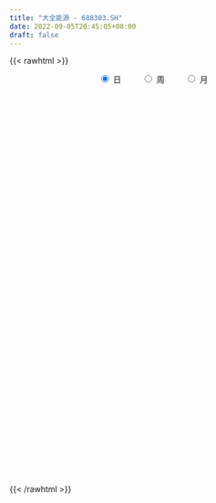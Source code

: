 ```yaml
---
title: "大全能源 - 688303.SH"
date: 2022-09-05T20:45:05+08:00
draft: false
---
```

{{< rawhtml >}}
    <div style="text-align: center">
        <label style="padding: 1rem;"><input style="margin-right: .5rem" type="radio" name="period" value="D" checked onclick="period_change(this)">日</label>
        <label style="padding: 1rem;"><input style="margin-right: .5rem" type="radio" name="period" value="W" onclick="period_change(this)">周</label>
        <label style="padding: 1rem;"><input style="margin-right: .5rem" type="radio" name="period" value="M" onclick="period_change(this)">月</label>
    </div>
    <div id="chart" style="height: 700px;"></div> 
    <script type="text/javascript">
        const D_v = [1233876.8500000001,580111.67,496156.89,454054.2,334538.18,319127.43,334582.4,240138.36,220957.95,314309.05,260537.15,163545.38,194293.21,157173.95,191344.33,155492.87,104292.23,98589.04,119916.39,96367.98,148190.72,133259.01,145363.28,295602.66,233862.26,170496.64,222671.45,274115.37,170274.02,260280.2,153426.99,163773.63,168422.23,94487.28,127895.17,104157.22,164028.91,173543.62,134329.68,136524.44,182425.38,94115.54,77648.89,131744.59,134694.77,105453.3,46127.15,70153.3,75792.44,67352.12,47195.09,102663.08,117007.62,89442.97,82167.54,86569.85,124125.29,163480.65,88602.77,73633.6,114075.92,86879.87,95119.64,114647.6,262179.36,190527.33,179572.04,167501.59,126628.47,159603.73,66542.76,94407.38,75635.46,72312.07,70536.91,80431.0,55346.16,93217.61,66474.17,83893.69,115654.24,93259.76,114753.14,126099.49,80095.32,78905.26,73470.52,78398.75,43031.15,141170.1,57542.33,57614.8,71597.71,71130.36,197974.27,105013.23,65529.43,48603.05,33905.23,60633.17,45888.43,53695.92,31299.96,34863.49,73646.03,87211.65,39432.69,42630.2,30645.73,91971.23,43841.89,33525.81,29614.8,29855.4,32590.81,36203.57,40743.73,27518.73,26495.33,30472.15,25592.35,23851.62,37801.25,57485.0,91209.43,125217.33,74007.07,50569.73,56131.52,58798.82,41361.28,31198.62,52895.01,43801.49,32118.89,28844.59,28211.05,58170.11,30104.65,34037.14,102091.19,116992.92,120966.2,75633.83,79248.81,200477.46,109930.51,72983.82,55676.98,64082.27,82336.22,75392.27,116345.84,76681.72,70612.63,50603.11,70287.65,65939.17,33632.49,43824.72,32814.81,33653.32,39235.04,66614.02,43955.34,42318.64,44038.78,37297.02,35596.25,31087.39,21730.29,26890.31,32233.74,35170.85,22855.38,45862.5,40370.71,38133.1,24625.1,45174.42,43315.73,121591.13,94759.98,102864.05,103609.86,74664.48,78560.55,64839.94,62063.97,29674.93,44720.39,73202.74,71502.2,47672.67,43155.77,64112.09,37221.39,157117.55,126262.04,96869.88,87198.68,59055.81,54055.06,55162.77,47511.6,89186.93,65355.19,105862.65,148967.11,184722.87,117489.27,101984.62,133018.0,143814.2,122112.67,120121.26,97614.5,107890.57,149311.43,211271.79,149288.67,144386.58,189619.51,169595.19,156929.09,167138.07,209777.28,156383.55,235761.1,244514.65,169648.14,156020.54,123303.69,155469.71,125802.17,100382.9,107970.51,124914.17,112651.04,72507.74,70117.4,66704.22,107131.83,235330.8,118116.53,105569.08,100905.25,85512.53,103530.8,136136.51,144648.3,131179.63,130186.79,109171.32,169563.59,128310.74,107582.36,94760.79,139500.98,127662.17,121092.72,104893.9,179954.61,169001.24,117736.59,99647.21,99755.03,113944.78,87537.61,62023.3,81140.34,49977.0,58746.73,74223.53]
const D_histogram = [0.0,0.0874301994,0.6811737437,0.7720771617,1.0033249887,1.1645390551,0.8087121031,0.6561649865,0.2444141626,0.4206629632,0.6202177727,0.6546652865,0.5555254171,0.3459540062,-0.0049609612,-0.1739807102,-0.4131027496,-0.6258891086,-0.6742941856,-0.7215312547,-0.6254311476,-0.6785894972,-0.4699697135,0.1436659136,0.7744458634,1.0984276459,1.7766897596,2.262155002,2.4915131328,1.8687317632,1.5781598002,1.0766763434,0.4751285731,0.1380657803,-0.3247457367,-0.5695093642,-0.6430542057,-1.0608959093,-1.3696330704,-1.3590213155,-1.6760314343,-1.7650501026,-1.7860798745,-1.5806328117,-1.4427037436,-1.3854974409,-1.2944883074,-1.2792009821,-1.0610097359,-0.9384511067,-0.7805633995,-0.5470411793,-0.1258596516,0.1148204382,0.3067065498,0.3551432457,0.1852374309,0.3407069002,0.3465734028,0.258850575,0.4049322111,0.3730797566,0.2560481609,0.2475326101,0.7070517885,0.9977129785,0.7751003972,0.3695925496,0.0945026841,-0.3399090974,-0.5194197891,-0.4890023545,-0.5253207921,-0.5295291898,-0.4407083378,-0.471452449,-0.4985083501,-0.3515812272,-0.3271439298,-0.2957769822,-0.2469969496,-0.2977869352,-0.4140260338,-0.6044554021,-0.609216379,-0.5514872671,-0.3816932158,-0.3736899603,-0.3677444912,-0.5297645891,-0.6271791123,-0.5601395132,-0.378859202,-0.2048139727,0.2062047636,0.4878288075,0.5442022025,0.5171004551,0.4959943215,0.3867246336,0.2085352893,0.1970397664,0.1516938916,0.072484574,-0.1356435288,-0.4127176739,-0.4948168643,-0.4913976256,-0.4717269381,-0.2267606391,-0.1049878924,-0.0384949455,-0.0081337087,-0.0109266485,-0.0394340824,-0.0901326978,-0.0331763252,-0.0316312313,-0.0405750436,0.0108385994,0.0865142318,0.0877169144,-0.030773713,-0.2652292456,-0.3463232794,-0.5789708216,-0.5350767125,-0.4957080363,-0.557112615,-0.4270259735,-0.3620900585,-0.2378216894,-0.1365822113,-0.1351828946,-0.1489016309,-0.0619093291,0.0448587491,0.1915078846,0.2541977104,0.288477567,0.4499149034,0.7409142531,0.939823926,0.9905868011,1.1382191867,1.3860119172,1.5540755311,1.5168626876,1.3360783498,1.1483191985,0.9704337053,0.9028529156,0.9933240887,1.0265192019,0.6974558005,0.3675944753,0.2751343738,0.1238179408,0.0440934595,-0.029437617,-0.1672790327,-0.2861294779,-0.4117213325,-0.7024950756,-0.7921399941,-0.7862307248,-0.6206685343,-0.5907706368,-0.5944329935,-0.6437486897,-0.6991194484,-0.7186896266,-0.8427066119,-0.8265703772,-0.8223826951,-0.7263882574,-0.5883530814,-0.3526432681,-0.1680973458,-0.0025748512,-0.0069802999,0.2339888865,0.3264948126,0.4084217581,0.6099567694,0.6543338458,0.6978597798,0.6578460661,0.4109926174,0.2647561705,0.2014105672,0.259251335,0.3715574316,0.3715065317,0.2740231306,0.3311930795,0.3239153232,0.6517722771,0.9195712552,0.9746867209,0.7752373811,0.6623220036,0.5021167602,0.3463283616,0.2153637514,0.2499224782,0.1695048961,0.249318914,0.540958912,0.701871766,0.8371827238,0.8000267728,0.8610273123,0.9432905188,0.8428799684,0.5183583742,0.3282985493,0.2342844542,0.0446820182,-0.2600899214,-0.4666778587,-0.6228069902,-0.6375117373,-0.59645027,-0.4631546249,-0.6315301964,-0.4873255201,-0.2832001916,0.0505353864,0.475977779,0.5360144081,0.4258323662,0.2763072363,0.1297528677,-0.1907092914,-0.3814923698,-0.450768325,-0.6294036553,-0.7324055084,-0.8466651294,-0.9294290233,-0.9719551427,-0.9031298232,-1.2351209295,-1.3705390459,-1.3055178964,-1.2391045427,-1.1214217792,-0.939479629,-0.9441901476,-0.9256458558,-0.8894737575,-0.6717286399,-0.5434281462,-0.2762894867,-0.0433557369,0.1330527237,0.1579058523,0.3286114162,0.4131963653,0.4792700454,0.483236458,0.4795129275,0.3239293262,0.1724778594,-0.0313787519,-0.1979734461,-0.3454304114,-0.3389960579,-0.3090605795,-0.3935334112,-0.4365381558,-0.3973335071,-0.3128565856]
const D_fast = [0.0,0.1092877493,0.8733247295,1.1572474379,1.6393265121,2.0916753422,1.938026416,1.949520546,1.5988732628,1.8802878042,2.2348970569,2.4330108923,2.4727523772,2.3496694679,1.9975142601,1.7849993336,1.4426016068,1.0733429706,0.8563643472,0.6287444645,0.5684867847,0.3456810608,0.436808416,1.0863605215,1.9107519373,2.5093406312,3.6317751848,4.6827791777,5.5350155917,5.379417163,5.4833851499,5.2510707791,4.768305152,4.4657588042,3.9217608531,3.5346198845,3.3003114916,2.6172458107,1.9661003819,1.636956808,0.9009388307,0.3706576367,-0.0968921038,-0.286603244,-0.5093501117,-0.7985181692,-1.0311311126,-1.3356440328,-1.3827052206,-1.4947593681,-1.5320125108,-1.4352505854,-1.0455339706,-0.7761487712,-0.5075860222,-0.3703635149,-0.493959972,-0.2533137777,-0.1608039243,-0.1838141084,0.0635005805,0.1249180652,0.0718985097,0.1252661115,0.7615482369,1.3016376715,1.2728001896,0.9596904793,0.7082262849,0.1888372291,-0.1205284099,-0.2123615639,-0.3800101996,-0.5166008947,-0.5379571272,-0.6865643506,-0.8382473393,-0.7792155232,-0.8365642083,-0.8791415062,-0.892110711,-1.0173474304,-1.2370930375,-1.5786362563,-1.735701328,-1.8158440328,-1.7414732855,-1.8268925201,-1.9128831738,-2.207344419,-2.4615537203,-2.5345489994,-2.4479834887,-2.3251417526,-1.8625718254,-1.4589905796,-1.266566634,-1.1643932676,-1.0615008209,-1.0740893504,-1.2001448723,-1.1623804537,-1.1698028556,-1.2308910296,-1.4729300146,-1.8531835782,-2.0589869847,-2.1784171524,-2.2766781994,-2.0884020601,-1.9928762865,-1.936007076,-1.9076792664,-1.9132038683,-1.9515698229,-2.0248016127,-1.9761393213,-1.9825020353,-2.0015896085,-1.9474663156,-1.8501621253,-1.8270302141,-1.9532142698,-2.2539771138,-2.4216519675,-2.799042215,-2.888917284,-2.9734756169,-3.1741583493,-3.1508282012,-3.1764148008,-3.1116018541,-3.0445079288,-3.0769043357,-3.1278484798,-3.0563335102,-2.9383507448,-2.7438246381,-2.6175853848,-2.5111861364,-2.2372700741,-1.7610421612,-1.3271765068,-1.0287669313,-0.5965797491,-0.0022840393,0.5542984573,0.8963012857,1.0495365355,1.1488571837,1.2135801169,1.371712556,1.7105147513,2.000339665,1.8456402137,1.6076775073,1.5840009993,1.4636390515,1.3949379351,1.3140474543,1.1343862804,0.9440034658,0.7154812781,0.249083766,-0.038596151,-0.229244563,-0.218849506,-0.3366442677,-0.4889148727,-0.6991677414,-0.9293183622,-1.1285609471,-1.4632545854,-1.6537609449,-1.8551689366,-1.9407715633,-1.9498246576,-1.8022756613,-1.6597540754,-1.4948752936,-1.5010258174,-1.2015594093,-1.02742978,-0.843397395,-0.4893731913,-0.2814126535,-0.0634217746,0.0610260283,-0.0830792661,-0.1631266704,-0.1761196319,-0.0534660304,0.1517294241,0.2445551571,0.2155775387,0.3555457575,0.429246832,0.9200468552,1.4177386471,1.716525793,1.7108857985,1.7635509219,1.7288748685,1.6596685603,1.582544888,1.6795842343,1.6415428762,1.7836866227,2.2105663486,2.5469471441,2.8915537828,3.0544045251,3.3306618926,3.6487477288,3.7590571705,3.5641251699,3.4561399823,3.4206970008,3.2422650694,2.8724706494,2.5492132474,2.2373823684,2.0632996869,1.9552485867,1.9727555757,1.646497455,1.6688707513,1.8021960318,2.1485654564,2.6930022938,2.8870425249,2.8833185746,2.8028702538,2.6887541021,2.3206146202,2.0344584493,1.8524904128,1.5165041687,1.2304009385,0.9044750352,0.5893538855,0.3038389803,0.146881844,-0.4938894946,-0.9719423725,-1.2333006971,-1.4766634791,-1.6393361604,-1.6922639174,-1.933021973,-2.145889145,-2.3320854862,-2.2822725285,-2.2898290713,-2.0917627836,-1.869667968,-1.6599963265,-1.5956667347,-1.3428083168,-1.1549242764,-0.9690330849,-0.8442575578,-0.7281028565,-0.8027041263,-0.9110361283,-1.1227374275,-1.3388254832,-1.5726400514,-1.6509547124,-1.6982843789,-1.8811405634,-2.0332798468,-2.0934085749,-2.0871457998]
const D_slow = [0.0,0.0218575499,0.1921509858,0.3851702762,0.6360015234,0.9271362872,1.1293143129,1.2933555595,1.3544591002,1.459624841,1.6146792842,1.7783456058,1.9172269601,2.0037154616,2.0024752213,1.9589800438,1.8557043564,1.6992320792,1.5306585328,1.3502757192,1.1939179323,1.024270558,0.9067781296,0.942694608,1.1363060738,1.4109129853,1.8550854252,2.4206241757,3.0435024589,3.5106853997,3.9052253498,4.1743944356,4.2931765789,4.327693024,4.2465065898,4.1041292487,3.9433656973,3.67814172,3.3357334524,2.9959781235,2.576970265,2.1357077393,1.6891877707,1.2940295677,0.9333536318,0.5869792716,0.2633571948,-0.0564430507,-0.3216954847,-0.5563082614,-0.7514491113,-0.8882094061,-0.919674319,-0.8909692095,-0.814292572,-0.7255067606,-0.6791974029,-0.5940206778,-0.5073773271,-0.4426646834,-0.3414316306,-0.2481616914,-0.1841496512,-0.1222664987,0.0544964485,0.3039246931,0.4976997924,0.5900979298,0.6137236008,0.5287463264,0.3988913792,0.2766407905,0.1453105925,0.0129282951,-0.0972487894,-0.2151119016,-0.3397389892,-0.427634296,-0.5094202784,-0.583364524,-0.6451137614,-0.7195604952,-0.8230670037,-0.9741808542,-1.1264849489,-1.2643567657,-1.3597800697,-1.4532025598,-1.5451386826,-1.6775798298,-1.8343746079,-1.9744094862,-2.0691242867,-2.1203277799,-2.068776589,-1.9468193871,-1.8107688365,-1.6814937227,-1.5574951423,-1.4608139839,-1.4086801616,-1.35942022,-1.3214967471,-1.3033756036,-1.3372864858,-1.4404659043,-1.5641701204,-1.6870195268,-1.8049512613,-1.8616414211,-1.8878883942,-1.8975121305,-1.8995455577,-1.9022772198,-1.9121357404,-1.9346689149,-1.9429629962,-1.950870804,-1.9610145649,-1.958304915,-1.9366763571,-1.9147471285,-1.9224405568,-1.9887478682,-2.075328688,-2.2200713934,-2.3538405715,-2.4777675806,-2.6170457344,-2.7238022277,-2.8143247423,-2.8737801647,-2.9079257175,-2.9417214411,-2.9789468489,-2.9944241811,-2.9832094939,-2.9353325227,-2.8717830951,-2.7996637034,-2.6871849775,-2.5019564143,-2.2670004328,-2.0193537325,-1.7347989358,-1.3882959565,-0.9997770737,-0.6205614019,-0.2865418144,0.0005379852,0.2431464116,0.4688596404,0.7171906626,0.9738204631,1.1481844132,1.240083032,1.3088666255,1.3398211107,1.3508444756,1.3434850713,1.3016653131,1.2301329437,1.1272026105,0.9515788416,0.7535438431,0.5569861619,0.4018190283,0.2541263691,0.1055181207,-0.0554190517,-0.2301989138,-0.4098713204,-0.6205479734,-0.8271905677,-1.0327862415,-1.2143833059,-1.3614715762,-1.4496323932,-1.4916567296,-1.4923004424,-1.4940455174,-1.4355482958,-1.3539245926,-1.2518191531,-1.0993299608,-0.9357464993,-0.7612815544,-0.5968200378,-0.4940718835,-0.4278828409,-0.3775301991,-0.3127173653,-0.2198280074,-0.1269513745,-0.0584455919,0.024352678,0.1053315088,0.2682745781,0.4981673919,0.7418390721,0.9356484174,1.1012289183,1.2267581083,1.3133401987,1.3671811366,1.4296617561,1.4720379801,1.5343677087,1.6696074366,1.8450753781,2.0543710591,2.2543777523,2.4696345803,2.70545721,2.9161772021,3.0457667957,3.127841433,3.1864125466,3.1975830511,3.1325605708,3.0158911061,2.8601893586,2.7008114242,2.5516988567,2.4359102005,2.2780276514,2.1561962714,2.0853962235,2.0980300701,2.2170245148,2.3510281168,2.4574862084,2.5265630175,2.5590012344,2.5113239116,2.4159508191,2.3032587378,2.145907824,1.9628064469,1.7511401646,1.5187829088,1.2757941231,1.0500116673,0.7412314349,0.3985966734,0.0722171993,-0.2375589364,-0.5179143812,-0.7527842884,-0.9888318253,-1.2202432893,-1.4426117287,-1.6105438886,-1.7464009252,-1.8154732968,-1.8263122311,-1.7930490502,-1.7535725871,-1.671419733,-1.5681206417,-1.4483031304,-1.3274940158,-1.207615784,-1.1266334524,-1.0835139876,-1.0913586756,-1.1408520371,-1.22720964,-1.3119586544,-1.3892237993,-1.4876071521,-1.5967416911,-1.6960750679,-1.7742892142]
const D_data = [['2021-07-22', 80.01, 61.11, 59.54, 80.21],['2021-07-23', 61.68, 62.48, 57.68, 66.65],['2021-07-26', 63.05, 71.0, 62.51, 71.0],['2021-07-27', 72.6, 67.18, 66.3, 76.4],['2021-07-28', 66.88, 70.6, 65.25, 72.2],['2021-07-29', 73.1, 71.77, 68.74, 73.6],['2021-07-30', 70.8, 65.7, 64.61, 71.74],['2021-08-02', 64.24, 67.63, 64.01, 69.98],['2021-08-03', 67.39, 63.4, 62.4, 68.2],['2021-08-04', 63.83, 70.6, 63.07, 70.88],['2021-08-05', 69.0, 72.55, 68.55, 75.0],['2021-08-06', 72.5, 71.87, 69.22, 73.75],['2021-08-09', 70.7, 70.77, 66.83, 72.29],['2021-08-10', 70.5, 69.19, 67.75, 73.96],['2021-08-11', 68.28, 66.32, 65.94, 68.42],['2021-08-12', 66.78, 67.4, 64.88, 67.5],['2021-08-13', 66.47, 65.45, 65.2, 67.25],['2021-08-16', 64.26, 64.39, 63.86, 66.8],['2021-08-17', 64.83, 65.45, 64.0, 66.17],['2021-08-18', 65.7, 64.85, 62.86, 65.75],['2021-08-19', 67.4, 66.42, 65.56, 68.5],['2021-08-20', 66.01, 64.3, 62.55, 66.09],['2021-08-23', 65.68, 67.68, 64.6, 68.15],['2021-08-24', 68.43, 74.99, 68.25, 78.28],['2021-08-25', 74.39, 79.1, 73.67, 80.24],['2021-08-26', 78.5, 78.78, 77.31, 81.5],['2021-08-27', 78.0, 87.33, 77.35, 88.8],['2021-08-30', 88.9, 90.0, 87.9, 96.0],['2021-08-31', 89.98, 91.03, 86.8, 92.0],['2021-09-01', 91.77, 81.5, 79.35, 92.44],['2021-09-02', 82.01, 85.1, 81.99, 86.6],['2021-09-03', 84.57, 81.95, 81.24, 89.98],['2021-09-06', 81.02, 78.93, 75.26, 82.8],['2021-09-07', 78.89, 80.56, 78.05, 81.46],['2021-09-08', 79.04, 77.35, 77.08, 80.0],['2021-09-09', 76.89, 78.4, 76.08, 78.69],['2021-09-10', 78.78, 79.77, 75.7, 81.05],['2021-09-13', 79.15, 73.98, 73.98, 79.15],['2021-09-14', 73.0, 72.9, 71.05, 74.5],['2021-09-15', 73.77, 75.45, 73.01, 76.83],['2021-09-16', 76.0, 69.69, 69.1, 76.0],['2021-09-17', 69.5, 70.4, 68.1, 71.72],['2021-09-22', 68.5, 69.8, 68.5, 71.69],['2021-09-23', 71.08, 72.0, 71.0, 75.4],['2021-09-24', 70.5, 71.03, 69.6, 74.5],['2021-09-27', 72.0, 69.52, 66.37, 72.68],['2021-09-28', 69.01, 69.33, 68.69, 70.5],['2021-09-29', 68.3, 67.65, 67.27, 70.03],['2021-09-30', 68.05, 69.86, 66.88, 70.39],['2021-10-08', 71.36, 68.72, 68.06, 71.5],['2021-10-11', 69.0, 69.14, 68.0, 69.65],['2021-10-12', 70.01, 70.5, 69.03, 71.88],['2021-10-13', 71.9, 74.23, 71.51, 74.38],['2021-10-14', 73.5, 73.63, 72.72, 75.6],['2021-10-15', 73.02, 74.24, 72.7, 75.2],['2021-10-18', 74.4, 73.25, 71.83, 74.86],['2021-10-19', 74.19, 70.3, 70.01, 74.42],['2021-10-20', 70.98, 74.46, 70.79, 76.34],['2021-10-21', 74.95, 73.22, 73.18, 75.66],['2021-10-22', 73.0, 72.0, 71.77, 75.0],['2021-10-25', 72.3, 75.3, 72.07, 75.98],['2021-10-26', 75.95, 73.65, 73.11, 75.97],['2021-10-27', 73.02, 72.4, 72.13, 75.0],['2021-10-28', 73.2, 73.6, 72.51, 74.95],['2021-10-29', 76.3, 81.07, 74.63, 82.39],['2021-11-01', 80.82, 81.7, 79.13, 83.92],['2021-11-02', 80.38, 76.22, 76.1, 80.4],['2021-11-03', 75.15, 72.76, 71.2, 75.5],['2021-11-04', 73.51, 72.82, 71.9, 75.17],['2021-11-05', 71.45, 68.88, 67.88, 71.48],['2021-11-08', 68.75, 70.13, 68.11, 70.29],['2021-11-09', 71.2, 72.0, 71.2, 73.8],['2021-11-10', 71.0, 70.77, 69.63, 71.8],['2021-11-11', 70.78, 70.65, 70.08, 72.26],['2021-11-12', 72.02, 71.65, 71.23, 72.8],['2021-11-15', 71.5, 69.92, 69.35, 71.9],['2021-11-16', 69.25, 69.38, 68.69, 70.21],['2021-11-17', 69.22, 71.49, 69.01, 71.73],['2021-11-18', 71.03, 70.08, 69.63, 71.26],['2021-11-19', 70.0, 69.99, 68.7, 70.5],['2021-11-22', 69.67, 70.12, 68.74, 70.85],['2021-11-23', 69.5, 68.55, 68.38, 69.5],['2021-11-24', 68.53, 66.88, 66.66, 68.82],['2021-11-25', 66.41, 64.58, 64.54, 66.85],['2021-11-26', 65.0, 65.74, 64.7, 65.99],['2021-11-29', 64.5, 66.03, 64.11, 67.03],['2021-11-30', 66.11, 67.49, 66.11, 67.95],['2021-12-01', 67.0, 65.44, 65.05, 67.06],['2021-12-02', 64.87, 64.94, 64.42, 65.43],['2021-12-03', 63.0, 61.82, 60.88, 63.0],['2021-12-06', 61.0, 61.21, 60.85, 62.22],['2021-12-07', 62.11, 62.44, 60.88, 62.49],['2021-12-08', 63.5, 63.88, 63.5, 64.77],['2021-12-09', 63.19, 64.22, 62.67, 64.8],['2021-12-10', 63.4, 68.48, 63.4, 68.74],['2021-12-13', 68.0, 68.73, 67.52, 69.88],['2021-12-14', 68.72, 66.97, 66.74, 68.8],['2021-12-15', 66.79, 66.18, 65.91, 67.68],['2021-12-16', 66.55, 66.3, 65.47, 66.59],['2021-12-17', 66.0, 64.98, 64.4, 66.05],['2021-12-20', 64.28, 63.37, 62.8, 64.45],['2021-12-21', 64.49, 64.91, 63.7, 66.5],['2021-12-22', 64.8, 64.28, 63.8, 65.24],['2021-12-23', 64.01, 63.42, 63.03, 64.44],['2021-12-24', 63.38, 60.81, 60.8, 63.38],['2021-12-27', 60.82, 58.21, 58.12, 61.32],['2021-12-28', 58.59, 59.1, 58.0, 59.55],['2021-12-29', 59.18, 59.33, 58.15, 60.25],['2021-12-30', 58.83, 58.96, 58.72, 59.73],['2021-12-31', 59.88, 61.96, 59.88, 62.79],['2022-01-04', 63.08, 61.01, 60.1, 63.11],['2022-01-05', 61.4, 60.5, 60.01, 61.54],['2022-01-06', 60.01, 60.02, 59.01, 60.58],['2022-01-07', 60.55, 59.4, 59.11, 60.55],['2022-01-10', 59.5, 58.7, 58.33, 59.5],['2022-01-11', 58.78, 57.88, 57.87, 58.9],['2022-01-12', 58.0, 58.92, 57.84, 59.11],['2022-01-13', 59.04, 58.08, 57.98, 59.39],['2022-01-14', 57.8, 57.62, 57.13, 58.66],['2022-01-17', 57.61, 58.2, 57.41, 58.86],['2022-01-18', 58.1, 58.61, 57.68, 58.99],['2022-01-19', 58.59, 57.68, 57.5, 58.59],['2022-01-20', 57.59, 55.61, 55.55, 57.95],['2022-01-21', 55.58, 52.8, 52.45, 55.65],['2022-01-24', 52.57, 53.33, 51.0, 53.99],['2022-01-25', 50.98, 49.9, 47.88, 50.98],['2022-01-26', 49.99, 52.08, 49.91, 52.15],['2022-01-27', 51.83, 51.49, 50.95, 52.5],['2022-01-28', 51.73, 49.38, 49.3, 52.26],['2022-02-07', 50.01, 51.19, 49.6, 52.4],['2022-02-08', 51.0, 50.19, 49.61, 51.29],['2022-02-09', 50.6, 50.8, 50.28, 51.08],['2022-02-10', 51.61, 50.56, 50.01, 52.38],['2022-02-11', 50.12, 49.06, 48.93, 50.48],['2022-02-14', 48.6, 48.3, 47.9, 49.36],['2022-02-15', 48.5, 49.25, 48.04, 49.29],['2022-02-16', 49.68, 49.59, 49.4, 50.14],['2022-02-17', 49.49, 50.45, 49.35, 51.58],['2022-02-18', 50.05, 49.73, 49.31, 50.39],['2022-02-21', 49.56, 49.45, 49.32, 50.16],['2022-02-22', 49.28, 51.48, 48.31, 51.92],['2022-02-23', 51.55, 54.44, 51.53, 55.13],['2022-02-24', 54.7, 54.95, 53.37, 56.94],['2022-02-25', 56.0, 54.24, 54.18, 56.92],['2022-02-28', 57.51, 56.58, 55.58, 57.98],['2022-03-01', 59.9, 59.7, 58.8, 62.75],['2022-03-02', 59.8, 60.84, 58.11, 61.66],['2022-03-03', 60.8, 59.74, 59.07, 60.85],['2022-03-04', 58.8, 58.43, 58.2, 59.97],['2022-03-07', 58.01, 58.32, 56.67, 58.95],['2022-03-08', 58.5, 58.32, 57.68, 59.85],['2022-03-09', 59.59, 59.84, 56.0, 60.86],['2022-03-10', 63.99, 62.73, 61.8, 64.2],['2022-03-11', 61.0, 63.28, 60.51, 63.33],['2022-03-14', 62.51, 58.78, 58.53, 62.79],['2022-03-15', 57.88, 57.58, 57.0, 60.05],['2022-03-16', 59.3, 59.85, 56.8, 60.17],['2022-03-17', 60.9, 58.8, 58.61, 62.17],['2022-03-18', 58.03, 59.33, 58.01, 59.43],['2022-03-21', 59.0, 59.19, 58.76, 61.21],['2022-03-22', 58.99, 57.92, 57.5, 59.19],['2022-03-23', 58.5, 57.46, 57.36, 59.1],['2022-03-24', 57.0, 56.6, 55.8, 57.36],['2022-03-25', 56.66, 53.1, 52.9, 56.99],['2022-03-28', 53.4, 54.11, 53.0, 55.35],['2022-03-29', 55.0, 54.54, 54.19, 56.53],['2022-03-30', 55.77, 56.51, 55.53, 56.85],['2022-03-31', 55.56, 54.9, 54.28, 56.25],['2022-04-01', 54.59, 54.1, 53.65, 55.41],['2022-04-06', 54.1, 52.89, 52.49, 54.1],['2022-04-07', 52.5, 51.97, 51.85, 53.34],['2022-04-08', 52.01, 51.6, 50.0, 52.38],['2022-04-11', 51.21, 49.2, 49.12, 51.49],['2022-04-12', 49.49, 49.89, 48.0, 49.93],['2022-04-13', 49.0, 49.0, 48.4, 49.68],['2022-04-14', 49.8, 49.64, 49.51, 51.54],['2022-04-15', 49.18, 50.09, 48.12, 50.44],['2022-04-18', 49.85, 51.75, 49.16, 52.21],['2022-04-19', 51.79, 51.83, 51.21, 52.25],['2022-04-20', 51.84, 52.26, 51.0, 52.57],['2022-04-21', 51.98, 50.35, 49.5, 52.6],['2022-04-22', 52.15, 53.95, 51.5, 55.35],['2022-04-25', 53.0, 53.02, 52.41, 55.29],['2022-04-26', 54.23, 53.47, 52.71, 56.17],['2022-04-27', 52.65, 55.98, 51.6, 56.5],['2022-04-28', 56.0, 55.04, 54.28, 56.42],['2022-04-29', 55.49, 55.69, 53.62, 56.02],['2022-05-05', 56.04, 55.1, 55.1, 57.25],['2022-05-06', 53.0, 52.08, 52.0, 53.5],['2022-05-09', 51.66, 52.48, 51.3, 52.86],['2022-05-10', 51.6, 53.08, 51.2, 53.75],['2022-05-11', 53.15, 54.72, 52.69, 55.49],['2022-05-12', 54.26, 56.08, 54.11, 56.9],['2022-05-13', 56.35, 55.25, 54.71, 56.8],['2022-05-16', 55.55, 54.01, 54.0, 56.5],['2022-05-17', 53.73, 56.08, 53.6, 56.1],['2022-05-18', 56.28, 55.68, 55.53, 56.45],['2022-05-19', 54.88, 61.17, 54.71, 62.05],['2022-05-20', 61.5, 62.72, 61.01, 63.2],['2022-05-23', 62.76, 61.78, 60.28, 62.76],['2022-05-24', 60.97, 59.02, 59.02, 62.22],['2022-05-25', 59.54, 59.98, 58.1, 60.05],['2022-05-26', 60.17, 59.28, 58.59, 60.65],['2022-05-27', 59.75, 59.0, 58.13, 60.87],['2022-05-30', 59.6, 58.95, 58.14, 59.66],['2022-05-31', 60.2, 61.15, 59.49, 61.32],['2022-06-01', 60.97, 59.96, 59.3, 60.97],['2022-06-02', 60.0, 62.35, 59.6, 63.18],['2022-06-06', 62.95, 66.56, 62.5, 67.29],['2022-06-07', 68.5, 66.9, 66.88, 71.12],['2022-06-08', 67.2, 68.28, 65.93, 69.0],['2022-06-09', 68.29, 67.35, 66.39, 70.5],['2022-06-10', 66.0, 69.65, 65.26, 70.41],['2022-06-13', 68.56, 71.4, 68.56, 73.71],['2022-06-14', 69.9, 70.18, 67.38, 70.78],['2022-06-15', 69.9, 67.19, 67.19, 71.98],['2022-06-16', 67.27, 68.26, 67.27, 69.89],['2022-06-17', 67.61, 69.37, 67.32, 70.56],['2022-06-20', 71.11, 67.97, 67.6, 71.59],['2022-06-21', 67.97, 65.55, 65.05, 68.6],['2022-06-22', 66.8, 65.54, 65.15, 67.5],['2022-06-23', 66.0, 65.17, 62.94, 66.24],['2022-06-24', 65.17, 66.37, 64.7, 67.64],['2022-06-27', 66.85, 67.02, 65.43, 68.55],['2022-06-28', 67.78, 68.58, 66.78, 69.85],['2022-06-29', 67.88, 64.6, 64.56, 68.46],['2022-06-30', 64.67, 68.32, 64.67, 69.88],['2022-07-01', 68.8, 70.01, 68.02, 70.22],['2022-07-04', 69.9, 73.3, 67.2, 73.99],['2022-07-05', 73.33, 77.03, 72.3, 77.19],['2022-07-06', 76.1, 74.5, 72.38, 76.35],['2022-07-07', 73.5, 72.96, 70.66, 74.23],['2022-07-08', 75.5, 72.4, 71.88, 75.98],['2022-07-11', 73.58, 72.16, 70.12, 74.8],['2022-07-12', 71.52, 69.05, 69.0, 73.68],['2022-07-13', 69.19, 69.41, 67.5, 70.46],['2022-07-14', 69.38, 70.23, 68.5, 71.93],['2022-07-15', 69.49, 68.07, 67.96, 71.32],['2022-07-18', 67.51, 68.0, 65.33, 68.02],['2022-07-19', 67.7, 66.9, 66.5, 68.85],['2022-07-20', 67.13, 66.28, 66.06, 67.69],['2022-07-21', 66.31, 65.88, 65.8, 67.47],['2022-07-22', 66.16, 66.76, 65.54, 67.85],['2022-07-25', 66.2, 60.29, 60.12, 66.22],['2022-07-26', 60.49, 60.52, 60.05, 61.46],['2022-07-27', 60.38, 61.8, 60.38, 62.21],['2022-07-28', 62.0, 61.14, 61.0, 62.68],['2022-07-29', 61.4, 61.28, 60.81, 62.32],['2022-08-01', 61.28, 61.98, 59.01, 62.48],['2022-08-02', 60.61, 59.24, 58.3, 60.69],['2022-08-03', 59.63, 58.66, 57.8, 60.39],['2022-08-04', 58.9, 58.11, 57.66, 59.68],['2022-08-05', 58.88, 60.23, 58.1, 60.3],['2022-08-08', 59.85, 59.32, 58.28, 59.85],['2022-08-09', 59.6, 61.55, 59.18, 61.75],['2022-08-10', 61.5, 62.09, 60.7, 62.77],['2022-08-11', 63.0, 62.27, 61.31, 63.31],['2022-08-12', 62.0, 60.78, 60.66, 62.39],['2022-08-15', 60.56, 63.09, 60.31, 63.53],['2022-08-16', 63.77, 62.77, 62.73, 64.0],['2022-08-17', 62.77, 63.09, 62.4, 64.39],['2022-08-18', 62.62, 62.69, 62.59, 64.05],['2022-08-19', 62.63, 62.8, 61.26, 65.0],['2022-08-22', 62.17, 60.62, 58.23, 62.5],['2022-08-23', 60.21, 59.88, 59.72, 61.77],['2022-08-24', 60.15, 58.16, 58.08, 60.25],['2022-08-25', 58.2, 57.37, 56.8, 58.66],['2022-08-26', 57.72, 56.37, 56.21, 58.24],['2022-08-29', 55.65, 57.46, 55.31, 57.76],['2022-08-30', 57.04, 57.4, 56.6, 57.99],['2022-08-31', 57.1, 55.33, 55.01, 57.1],['2022-09-01', 55.32, 54.95, 54.8, 55.98],['2022-09-02', 55.24, 55.4, 54.7, 56.03],['2022-09-05', 55.25, 55.77, 54.2, 56.0]]
const W_v = [1813988.52,1938459.1000000001,1199487.8900000001,802596.59,596323.14,1067996.29,1021870.2100000001,658990.8100000001,720938.66,344088.25,297526.19,67352.12,438476.3,536412.16,672902.39,823833.1599999999,379434.5800000001,379362.63,529861.95,414975.78,455859.47,313684.11,239393.83,291891.5,136837.9,163552.17,175202.37,397135.08,228055.22,177449.29,449721.28,518317.58,414838.3199999999,291075.05,216141.91,203206.03,79707.99,176493.18,272839.48,454458.92,126903.91,266772.93,427868.84,352342.2,307916.37,686181.87,591553.2,843877.98,859823.1799999999,929248.1200000001,614539.4600000001,429112.23,645434.1899999999,645682.03,609388.8,673104.38,600084.85,339424.98,74223.53]
const W_histogram = [0.0,0.2054928775,0.7168061818,0.5878997828,0.3994527091,1.7257660786,2.1149812107,2.0958340759,1.3581112754,0.8437530448,0.379564029,-0.0277969129,0.0469044104,-0.0754949201,0.406933099,-0.114525506,-0.2828917992,-0.5031881158,-0.9086257498,-1.3857218931,-1.2043728099,-1.2654720887,-1.5152039465,-1.5271122659,-1.6226160802,-1.7120334152,-1.9830520861,-2.2598232034,-2.3227056913,-2.1797571228,-1.6652632994,-0.9614889052,-0.1316590471,0.1723835174,-0.0149627917,-0.0390453112,-0.1828076361,-0.330450543,-0.12933202,0.1448417717,0.1086779223,0.3123322822,0.9293282374,1.0568169642,1.3195910574,1.9024565023,2.1673202605,2.0404583195,2.0938192823,2.1727988824,1.8298885579,1.4290803864,0.7436171713,0.1966882008,-0.1330792988,-0.2153319578,-0.6769037638,-1.0020418606,-1.1368221498]
const W_fast = [0.0,0.2568660969,0.9473809466,0.9654494933,0.8768655969,2.6346204861,3.5525809208,4.057392305,3.6591973233,3.355777354,2.9864793454,2.5721691753,2.6585966012,2.5173235406,3.1014848346,2.5513948531,2.31230561,1.9662122644,1.333618193,0.5100915764,0.3903474571,0.0128801561,-0.6156526883,-1.0093390742,-1.5104969085,-2.0279225973,-2.7947042898,-3.6364312079,-4.2799901186,-4.6819808308,-4.5838028322,-4.1204006644,-3.323485568,-2.9763471242,-3.1674341312,-3.2012779785,-3.3907422124,-3.6209977551,-3.4522122371,-3.1418280024,-3.1508223712,-2.8690849409,-2.0197569263,-1.6280639584,-1.0353921009,0.0230874695,0.8297812929,1.2130339318,1.7898497151,2.4120290358,2.5265908508,2.4830527759,1.9834938537,1.4857369334,1.1226996091,0.9866139607,0.3558162137,-0.2198323482,-0.6388181749]
const W_slow = [0.0,0.0513732194,0.2305747648,0.3775497105,0.4774128878,0.9088544074,1.4375997101,1.9615582291,2.3010860479,2.5120243091,2.6069153164,2.5999660882,2.6116921908,2.5928184607,2.6945517355,2.665920359,2.5951974092,2.4694003803,2.2422439428,1.8958134695,1.594720267,1.2783522448,0.8995512582,0.5177731917,0.1121191717,-0.3158891821,-0.8116522036,-1.3766080045,-1.9572844273,-2.502223708,-2.9185395329,-3.1589117592,-3.1918265209,-3.1487306416,-3.1524713395,-3.1622326673,-3.2079345763,-3.2905472121,-3.3228802171,-3.2866697742,-3.2595002936,-3.181417223,-2.9490851637,-2.6848809226,-2.3549831583,-1.8793690327,-1.3375389676,-0.8274243877,-0.3039695672,0.2392301534,0.6967022929,1.0539723895,1.2398766824,1.2890487326,1.2557789079,1.2019459184,1.0327199775,0.7822095123,0.4980039749]
const W_data = [['2021-07-23', 80.01, 62.48, 57.68, 80.21],['2021-07-30', 63.05, 65.7, 62.51, 76.4],['2021-08-06', 64.24, 71.87, 62.4, 75.0],['2021-08-13', 70.7, 65.45, 64.88, 73.96],['2021-08-20', 64.26, 64.3, 62.55, 68.5],['2021-08-27', 65.68, 87.33, 64.6, 88.8],['2021-09-03', 88.9, 81.95, 79.35, 96.0],['2021-09-10', 81.02, 79.77, 75.26, 82.8],['2021-09-17', 79.15, 70.4, 68.1, 79.15],['2021-09-24', 68.5, 71.03, 68.5, 75.4],['2021-09-30', 72.0, 69.86, 66.37, 72.68],['2021-10-08', 71.36, 68.72, 68.06, 71.5],['2021-10-15', 69.0, 74.24, 68.0, 75.6],['2021-10-22', 74.4, 72.0, 70.01, 76.34],['2021-10-29', 72.3, 81.07, 72.07, 82.39],['2021-11-05', 80.82, 68.88, 67.88, 83.92],['2021-11-12', 68.75, 71.65, 68.11, 73.8],['2021-11-19', 71.5, 69.99, 68.69, 71.9],['2021-11-26', 69.67, 65.74, 64.54, 70.85],['2021-12-03', 64.5, 61.82, 60.88, 67.95],['2021-12-10', 61.0, 68.48, 60.85, 68.74],['2021-12-17', 68.0, 64.98, 64.4, 69.88],['2021-12-24', 64.28, 60.81, 60.8, 66.5],['2021-12-31', 60.82, 61.96, 58.0, 62.79],['2022-01-07', 63.08, 59.4, 59.01, 63.11],['2022-01-14', 59.5, 57.62, 57.13, 59.5],['2022-01-21', 57.61, 52.8, 52.45, 58.99],['2022-01-28', 52.57, 49.38, 47.88, 53.99],['2022-02-11', 50.01, 49.06, 48.93, 52.4],['2022-02-18', 48.6, 49.73, 47.9, 51.58],['2022-02-25', 49.56, 54.24, 48.31, 56.94],['2022-03-04', 57.51, 58.43, 55.58, 62.75],['2022-03-11', 58.01, 63.28, 56.0, 64.2],['2022-03-18', 62.51, 59.33, 56.8, 62.79],['2022-03-25', 59.0, 53.1, 52.9, 61.21],['2022-04-01', 53.4, 54.1, 53.0, 56.85],['2022-04-08', 54.1, 51.6, 50.0, 54.1],['2022-04-15', 51.21, 50.09, 48.0, 51.54],['2022-04-22', 49.85, 53.95, 49.16, 55.35],['2022-04-29', 53.0, 55.69, 51.6, 56.5],['2022-05-06', 56.04, 52.08, 52.0, 57.25],['2022-05-13', 51.66, 55.25, 51.2, 56.9],['2022-05-20', 55.55, 62.72, 53.6, 63.2],['2022-05-27', 62.76, 59.0, 58.1, 62.76],['2022-06-02', 59.6, 62.35, 58.14, 63.18],['2022-06-10', 62.95, 69.65, 62.5, 71.12],['2022-06-17', 68.56, 69.37, 67.19, 73.71],['2022-06-24', 71.11, 66.37, 62.94, 71.59],['2022-07-01', 66.85, 70.01, 64.56, 70.22],['2022-07-08', 69.9, 72.4, 67.2, 77.19],['2022-07-15', 73.58, 68.07, 67.5, 74.8],['2022-07-22', 67.51, 66.76, 65.33, 68.85],['2022-07-29', 66.2, 61.28, 60.05, 66.22],['2022-08-05', 61.28, 60.23, 57.66, 62.48],['2022-08-12', 59.85, 60.78, 58.28, 63.31],['2022-08-19', 60.56, 62.8, 60.31, 65.0],['2022-08-26', 62.17, 56.37, 56.21, 62.5],['2022-09-02', 55.65, 55.4, 54.7, 57.99],['2022-09-09', 55.25, 55.77, 54.2, 56.0]]
const M_v = [3752447.6200000006,4110793.3000000007,2599024.7299999995,1715142.9700000002,2264868.0999999996,1563428.9099999997,872727.52,934474.6000000001,1528733.8300000001,1019095.8199999999,1310586.4100000001,2996270.5199999991,2774717.5499999993,2758961.3099999991,182947.26]
const M_histogram = [0.0,1.6165014245,1.190249248,1.5696866681,0.8486064626,-0.0126586063,-1.3665255719,-1.6927459412,-1.9205990662,-1.9128460075,-1.4554377323,-0.6277269343,-0.5167259429,-0.7900246521,-0.8802727008]
const M_fast = [0.0,2.0206267806,1.8919369161,2.6637960032,2.1548674134,1.2904376929,-0.4050606657,-1.1544675203,-1.8624704119,-2.332928855,-2.2393800129,-1.5686009485,-1.5867814427,-2.057586315,-2.3679025389]
const M_slow = [0.0,0.4041253561,0.7016876681,1.0941093351,1.3062609508,1.3030962992,0.9614649062,0.5382784209,0.0581286544,-0.4200828475,-0.7839422806,-0.9408740142,-1.0700554999,-1.2675616629,-1.4876298381]
const M_data = [['2021-07-30', 80.01, 65.7, 57.68, 80.21],['2021-08-31', 64.24, 91.03, 62.4, 96.0],['2021-09-30', 91.77, 69.86, 66.37, 92.44],['2021-10-29', 71.36, 81.07, 68.0, 82.39],['2021-11-30', 80.82, 67.49, 64.11, 83.92],['2021-12-31', 67.0, 61.96, 58.0, 69.88],['2022-01-28', 63.08, 49.38, 47.88, 63.11],['2022-02-28', 50.01, 56.58, 47.9, 57.98],['2022-03-31', 59.9, 54.9, 52.9, 64.2],['2022-04-29', 54.59, 55.69, 48.0, 56.5],['2022-05-31', 56.04, 61.15, 51.2, 63.2],['2022-06-30', 60.97, 68.32, 59.3, 73.71],['2022-07-29', 68.8, 61.28, 60.05, 77.19],['2022-08-31', 61.28, 55.33, 55.01, 65.0],['2022-09-30', 55.32, 55.77, 54.2, 56.03]]
        const D_a = [null,57.68,null,null,null,null,null,null,null,null,75.0,null,null,null,null,null,null,null,null,null,null,62.55,null,null,null,null,null,96.0,null,null,null,null,null,null,null,null,null,null,null,null,null,null,null,null,null,66.37,null,null,null,null,null,null,null,null,null,null,null,null,null,null,null,null,null,null,null,83.92,null,null,null,null,null,null,null,null,null,null,68.69,null,null,null,70.85,null,null,null,null,null,null,null,null,null,60.85,null,null,null,null,69.88,null,null,null,null,null,null,null,null,null,null,58.0,null,null,null,63.11,null,null,null,null,null,null,null,null,null,null,null,null,null,null,47.88,null,null,null,52.4,null,null,null,null,null,null,null,null,null,null,48.31,null,null,null,null,null,null,null,null,null,null,null,64.2,null,null,null,null,null,null,null,null,null,null,null,null,null,null,null,null,null,null,null,null,48.0,null,null,null,null,null,null,null,null,null,null,null,null,null,57.25,null,null,null,null,null,null,null,53.6,null,null,null,null,null,null,null,null,null,null,null,null,null,null,null,null,null,73.71,null,null,null,null,null,null,null,62.94,null,null,null,null,null,null,null,77.19,null,null,null,null,null,null,null,null,null,null,null,null,null,null,null,null,null,null,null,null,null,57.66,null,null,null,null,null,null,null,null,64.39,null,null,null,null,null,null,null,55.31,null,null,null,null,null]
const W_a = [null,null,62.4,null,null,null,null,null,null,null,null,null,null,null,null,83.92,null,null,null,null,null,null,null,null,null,null,null,47.88,null,null,null,null,null,null,null,null,null,null,null,null,null,null,null,null,null,null,null,null,null,77.19,null,null,null,null,null,null,null,null,null]
const M_a = [null,96.0,null,null,null,null,null,null,null,48.0,null,null,null,null,null]
        const D_b = [[{ coord: ['2021-07-23', 75.0] }, { coord: ['2022-01-04', 62.55] }],[{ coord: ['2022-01-25', 52.4] }, { coord: ['2022-04-12', 48.31] }],[{ coord: ['2022-06-13', 73.71] }, { coord: ['2022-08-17', 62.94] }]]
const W_b = [[{ coord: ['2021-08-06', 77.19] }, { coord: ['2022-07-08', 62.4] }]]
const M_b = []
    </script>
{{< /rawhtml >}}